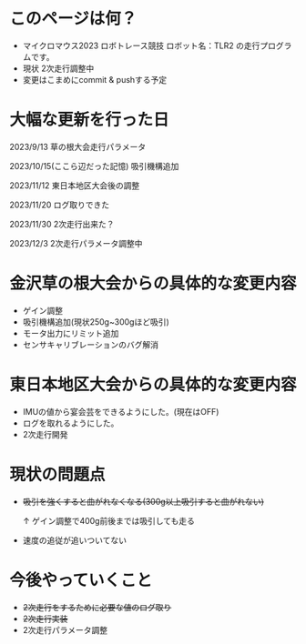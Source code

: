 # このページは何？
  * マイクロマウス2023 ロボトレース競技 ロボット名：TLR2 の走行プログラムです。
  * 現状 2次走行調整中
  * 変更はこまめにcommit & pushする予定

# 大幅な更新を行った日 
2023/9/13 草の根大会走行パラメータ

2023/10/15(ここら辺だった記憶) 吸引機構追加

2023/11/12 東日本地区大会後の調整

2023/11/20 ログ取りできた

2023/11/30 2次走行出来た？

2023/12/3  2次走行パラメータ調整中

# 金沢草の根大会からの具体的な変更内容
  * ゲイン調整
  * 吸引機構追加(現状250g~300gほど吸引)
  * モータ出力にリミット追加
  * センサキャリブレーションのバグ解消

# 東日本地区大会からの具体的な変更内容
  * IMUの値から宴会芸をできるようにした。(現在はOFF)
  * ログを取れるようにした。
  * 2次走行開発

# 現状の問題点
  * ~~吸引を強くすると曲がれなくなる(300g以上吸引すると曲がれない)~~

    ↑ ゲイン調整で400g前後までは吸引しても走る

  * 速度の追従が追いついてない

# 今後やっていくこと
  * ~~2次走行をするために必要な値のログ取り~~
  * ~~2次走行実装~~
  * 2次走行パラメータ調整